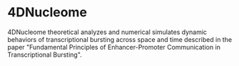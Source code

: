 # 4DNucleome
4DNucleome theoretical analyzes and numerical simulates dynamic behaviors of transcriptional bursting across space and time described in the paper "Fundamental Principles of Enhancer-Promoter Communication in Transcriptional Bursting".
